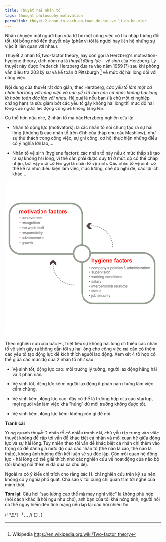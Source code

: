 ```yaml
---
title: Thuyết hai nhân tố
tags: thought philosophy motivation
permalink: thuyet-2-nhan-to-cach-an-toan-de-hoi-ve-li-do-bo-viec
---
```


Nhân chuyện một người bạn vừa từ bỏ một công việc có thu nhập tương đối tốt, tôi bỗng nhớ đến thuyết này (phần vì tôi là người hay liên hệ những sự việc ít liên quan với nhau).

Thuyết 2 nhân tố, two-factor theory, hay còn gọi là Herzberg's motivation-hygiene theory, dịch nôm na là *thuyết động lực - vệ sinh* của Herzberg. Lý thuyết này được Frederick Herzberg đưa ra vào năm 1959 (?) sau khi phỏng vấn điều tra 203 kỹ sư và kế toán ở Pittsburgh [^n] về mức độ hài lòng đối với công việc.

Nội dung của thuyết rất đơn giản, theo Herzberg, *các yếu tố làm một cá nhân hài lòng với công việc và các yếu tố làm các cá nhân không hài lòng là hoàn toàn độc lập với nhau*. Hệ quả là nếu bạn (là chủ một xí nghiệp chẳng hạn) ra sức giảm bớt các yếu tố gây không hài lòng thì mức độ hài lòng của người lao động cũng sẽ không tăng lên.

Cụ thể hơn nữa nhé, 2 nhân tố mà bác Herzberg nghiên cứu là:

- Nhân tố động lực (motivators): là các nhân tố nói chung tạo ra sự hài lòng (thường là các nhân tố trên đỉnh của tháp nhu cầu Mashlow), như sự thử thách trong công việc, sự ghi công, cơ hội thực hiện những điều có ý nghĩa lớn lao,...

- Nhân tố vệ sinh (hygiene factor): các nhân tố này nếu ở mức thấp sẽ tạo ra sự không hài lòng, vì thế cần phải được duy trì ở mức độ có thể chấp nhận, bởi vậy mới có tên gọi là nhân tố vệ sinh. Các nhân tố vệ sinh có thể kể ra như: điều kiện làm việc, mức lương, chế độ nghỉ đẻ, các lợi ích khác...

![](/assets/images/2015/06/Motivation-Hygiene-Software-Advanced-91405.gif)

Theo nghiên cứu của bác H., triệt tiêu sự không hài lòng do thiếu các nhân tố vệ sinh gây ra không dẫn tới sự hài lòng cho công việc mà cần có thêm các yếu tố tạo động lực để kích thích người lao động. Xem xét 4 tổ hợp có thể giữa các mức độ của 2 nhân tố như sau:

- Vệ sinh tốt, động lực cao: môi trường lý tưởng, người lao động hăng hái và ít phàn nàn.

- Vệ sinh tốt, động lực kém: người lao động ít phàn nàn nhưng làm việc cầm chừng.

- Vệ sinh kém, động lực cao: đây có thể là trường hợp của các startup, mọi người vẫn làm việc khá "húng" dù môi trường không được tốt.

- Vệ sinh kém, động lực kém: không còn gì để nói.

**Tranh cãi**

Xung quanh thuyết 2 nhân tố có nhiều tranh cãi, chủ yếu tập trung vào việc thuyết không đề cập tới vấn đề khác biệt cá nhân và mối quan hệ giữa động lực và sự hài lòng. Tuy nhiên theo tôi vấn đề khác biệt cá nhân chỉ thêm vào trọng số để đánh giá mức độ của các nhân tố (thế nào là cao, thế nào là thấp), không ảnh hưởng đến kết luận về sự độc lập. Còn mối quan hệ động lực - hài lòng có thể giải thích nhờ các nghiên cứu về hoạt động của não bộ (tôi không nói thêm vì đã qúa xa chủ đề).

Ngoài ra có ý kiến chỉ trích cho rằng bác H. chỉ nghiên cứu trên kỹ sư nên không có ý nghĩa phổ quát. Chả sao vì tôi cũng chỉ quan tâm tới nghề của mình thôi.

**Tóm lại**: Câu hỏi "sao lương cao thế mà mày nghỉ việc" là không phù hợp (nói cách khác là hỏi ngu như chó), anh bạn của tôi khá nóng tính, người hỏi có thể nguy hiểm đến tính mạng nếu lặp lại câu hỏi nhiều lần.

(╯°Д°）╯︵ /(.□ . \)

---

[^n]: Wikipedia https://en.wikipedia.org/wiki/Two-factor_theory 

